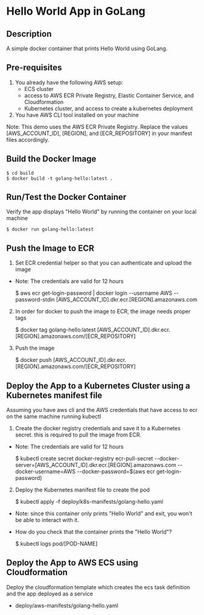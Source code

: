 # Hello World App in GoLang

## Description

A simple docker container that prints Hello World using GoLang.

## Pre-requisites

1. You already have the following AWS setup:
   - ECS cluster
   - access to AWS ECR Private Registry, Elastic Container Service, and Cloudformation
   - Kubernetes cluster, and access to create a kubernetes deployment
2. You have AWS CLI tool installed on your machine

Note: This demo uses the AWS ECR Private Registry. Replace the values [AWS_ACCOUNT_ID], [REGION], and [ECR_REPOSITORY] in your manifest files accordingly.

## Build the Docker Image

    $ cd build
    $ docker build -t golang-hello:latest .

## Run/Test the Docker Container

Verify the app displays "Hello World" by running the container on your local machine

    $ docker run golang-hello:latest

## Push the Image to ECR

1. Set ECR credential helper so that you can authenticate and upload the image

 - Note: The credentials are valid for 12 hours

    $ aws ecr get-login-password | docker login --username AWS --password-stdin [AWS_ACCOUNT_ID].dkr.ecr.[REGION].amazonaws.com

2. In order for docker to push the image to ECR, the image needs proper tags

    $ docker tag golang-hello:latest [AWS_ACCOUNT_ID].dkr.ecr.[REGION].amazonaws.com/[ECR_REPOSITORY]

3. Push the image

    $ docker push [AWS_ACCOUNT_ID].dkr.ecr.[REGION].amazonaws.com/[ECR_REPOSITORY]

## Deploy the App to a Kubernetes Cluster using a Kubernetes manifest file

Assuming you have aws cli and the AWS credentials that have access to ecr on the same machine running kubectl

1. Create the docker registry credentials and save it to a Kubernetes secret. this is required to pull the image from ECR.

- Note: The credentials are valid for 12 hours

    $ kubectl create secret docker-registry ecr-pull-secret --docker-server=[AWS_ACCOUNT_ID].dkr.ecr.[REGION].amazonaws.com --docker-username=AWS --docker-password=$(aws ecr get-login-password)

2. Deploy the Kubernetes manifest file to create the pod

    $ kubectl apply -f deploy/k8s-manifests/golang-hello.yaml

- Note: since this container only prints "Hello World" and exit, you won't be able to interact with it.

- How do you check that the container prints the "Hello World"?

    $ kubectl logs pod/[POD-NAME]

## Deploy the App to AWS ECS using Cloudformation

Deploy the cloudformation template which creates the ecs task definition and the app deployed as a service

- deploy/aws-manifests/golang-hello.yaml
